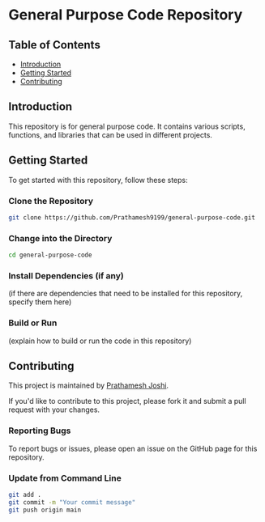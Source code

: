 # General Purpose Code Repository

## Table of Contents
* [Introduction](#introduction)
* [Getting Started](#getting-started)
* [Contributing](#contributing)

## Introduction
This repository is for general purpose code. It contains various scripts, functions, and libraries that can be used in different projects.

## Getting Started
To get started with this repository, follow these steps:

### Clone the Repository

```bash
git clone https://github.com/Prathamesh9199/general-purpose-code.git
```

### Change into the Directory

```bash
cd general-purpose-code
```

### Install Dependencies (if any)

(if there are dependencies that need to be installed for this repository, specify them here)

### Build or Run

(explain how to build or run the code in this repository)

## Contributing
This project is maintained by [Prathamesh Joshi](mailto:prathameshjoshi9199@gmail.com).

If you'd like to contribute to this project, please fork it and submit a pull request with your changes.

### Reporting Bugs

To report bugs or issues, please open an issue on the GitHub page for this repository.

### Update from Command Line

```bash
git add .
git commit -m "Your commit message"
git push origin main
```